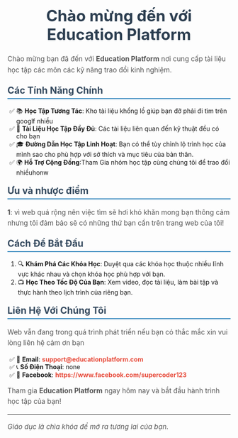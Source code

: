 <!-- ---
title: "🎉 Chào mừng bạn đến với Education Platform! 🚀"
description: "Nền tảng học tập trực tuyến hiện đại với nhiều tính năng hấp dẫn."
--- -->

<style>
/* Định dạng tiêu đề */
h1 {
    color: #2c3e50;
    text-align: center;
    font-size: 2.5em;
    font-weight: bold;
}

h2 {
    color: #34495e;
    border-bottom: 2px solid #2980b9;
    padding-bottom: 5px;
    margin-top: 20px;
}

h3 {
    color: #16a085;
    font-size: 1.5em;
}

/* Định dạng danh sách */
ul {
    list-style-type: "✅ ";
    padding-left: 20px;
}

/* Định dạng đoạn văn */
p {
    font-size: 1.1em;
    line-height: 1.6;
    color: #555;
}

/* Định dạng liên kết */
a {
    color: #e74c3c;
    text-decoration: none;
    font-weight: bold;
}

a:hover {
    text-decoration: underline;
}

/* Định dạng hộp thông báo */
.notice {
    background: #f1c40f;
    padding: 10px;
    border-radius: 5px;
    color: #fff;
    font-weight: bold;
    text-align: center;
}

</style>
# Chào mừng đến với **Education Platform**
Chào mừng bạn đã đến với **Education Platform** nơi cung cấp tài liệu học tập các môn các kỹ năng trao đổi kinh nghiệm. 
## Các Tính Năng Chính

- 📚 **Học Tập Tương Tác**: Kho tài liệu khổng lồ giúp bạn đỡ phải đi tìm trên googlf nhiều
- 📝 **Tài Liệu Học Tập Đầy Đủ**: Các tài liệu liên quan đến kỹ thuật đều có cho bạn
- 🎓 **Đường Dẫn Học Tập Linh Hoạt**: Bạn có thể tùy chỉnh lộ trình học của mình sao cho phù hợp với sở thích và mục tiêu của bản thân.
- 🌍 **Hỗ Trợ Cộng Đồng**:Tham Gia nhóm học tập cùng chúng tôi để trao đổi nhiềuhonw
## Ưu và nhược điểm
**1**: vì web quá rộng nên việc tìm sẽ hơi khó khăn mong bạn thông cảm nhưng tôi đảm bảo sẽ có những thứ bạn cần trên trang web của tôi!
## Cách Để Bắt Đầu
1. 🔍 **Khám Phá Các Khóa Học**: Duyệt qua các khóa học thuộc nhiều lĩnh vực khác nhau và chọn khóa học phù hợp với bạn.
2. 📺 **Học Theo Tốc Độ Của Bạn**: Xem video, đọc tài liệu, làm bài tập và thực hành theo lịch trình của riêng bạn.

## Liên Hệ Với Chúng Tôi

Web vẫn đang trong quá trình phát triển nếu bạn có thắc mắc xin vui lòng liên hệ
cảm ơn bạn 
- 📧 **Email**: support@educationplatform.com
- 📞 **Số Điện Thoại**: none
- 📱 **Facebook**: https://www.facebook.com/supercoder123

Tham gia **Education Platform** ngay hôm nay và bắt đầu hành trình học tập của bạn!

---

*Giáo dục là chìa khóa để mở ra tương lai của bạn.*
